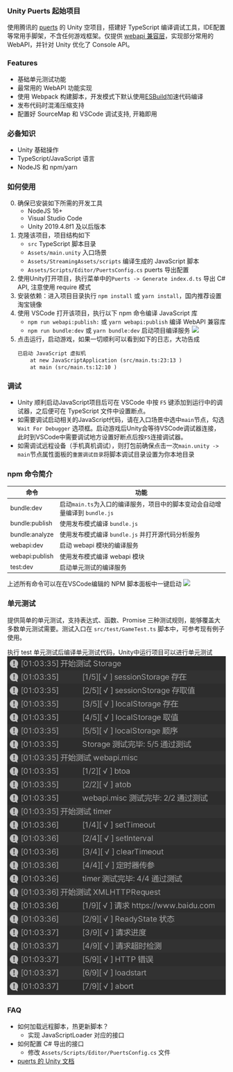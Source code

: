 ### Unity Puerts 起始项目

使用腾讯的 [puerts](https://github.com/Tencent/puerts) 的 Unity 空项目，搭建好 TypeScript 编译调试工具，IDE配置等常用手脚架，不含任何游戏框架。仅提供 [webapi 兼容层](https://github.com/GodotExplorer/WebAPI)，实现部分常用的 WebAPI，并针对 Unity 优化了 Console API。

### Features
- 基础单元测试功能
- 最常用的 WebAPI 功能实现
- 使用 Webpack 构建脚本，开发模式下默认使用[ESBuild](https://github.com/evanw/esbuild)加速代码编译
- 发布代码时混淆压缩支持
- 配置好 SourceMap 和 VSCode 调试支持, 开箱即用

### 必备知识
- Unity 基础操作
- TypeScript/JavaScript 语言
- NodeJS 和 npm/yarn

### 如何使用

0. 确保已安装如下所需的开发工具
	- NodeJS 16+
	- Visual Studio Code
	- Unity 2019.4.8f1 及以后版本
1. 克隆该项目，项目结构如下
    - `src` TypeScript 脚本目录
    - `Assets/main.unity` 入口场景
    - `Assets/StreamingAssets/scripts` 编译生成的 JavaScript 脚本
    - `Assets/Scripts/Editor/PuertsConfig.cs` puerts 导出配置
2. 使用Unity打开项目，执行菜单中的`Puerts -> Generate index.d.ts` 导出 C# API, 注意使用 require 模式
3. 安装依赖：进入项目目录执行 `npm install` 或 `yarn install`，国内推荐设置淘宝镜像
4. 使用 VSCode 打开该项目，执行以下 npm 命令编译 JavaScript 库
    - `npm run webapi:publish:` 或 `yarn webapi:publish` 编译 WebAPI 兼容库
    - `npm run bundle:dev` 或 `yarn bundle:dev` 启动项目编译服务
![](screenshot/start.png)
5. 点击运行，启动游戏，如果一切顺利可以看到如下的日志，大功告成
	```log
	已启动 JavaScript 虚拟机
		at new JavaScriptApplication (src/main.ts:23:13 )
		at main (src/main.ts:12:10 )
	```

### 调试
- Unity 顺利启动JavaScript项目后可在 VSCode 中按 `F5` 键添加到运行中的调试器，之后便可在 TypeScript 文件中设置断点。
- 如需要调试启动相关的JavaScript代码，请在入口场景中选中`main`节点，勾选 `Wait For Debugger` 选项框。启动游戏后Unity会等待VSCode调试器连接，此时到VSCode中需要调试地方设置好断点后按`F5`连接调试器。
- 如需调试远程设备（手机真机调试），则打包前确保点击一次`main.unity -> main`节点属性面板的`重置调试目录`将脚本调试目录设置为你本地目录

### npm 命令简介
| 命令  |  功能 |
|---|---|
|bundle:dev| 启动`main.ts`为入口的编译服务，项目中的脚本变动会自动增量编译到 `bundle.js` |
|bundle:publish| 使用发布模式编译 `bundle.js` |
|bundle:analyze| 使用发布模式编译 `bundle.js` 并打开源代码分析服务 |
|webapi:dev| 启动 webapi 模块的编译服务 |
|webapi:publish| 使用发布模式编译 webapi 模块 |
|test:dev| 启动单元测试的编译服务 |

上述所有命令可以在在VSCode编辑的 NPM 脚本面板中一键启动
![](screenshot/npm.png)

### 单元测试

提供简单的单元测试，支持表达式、函数、Promise 三种测试规则，能够覆盖大多数单元测试需要。测试入口在 `src/test/GameTest.ts` 脚本中，可参考现有例子使用。

执行 test 单元测试后编译单元测试代码，Unity中运行项目可以进行单元测试
![](screenshot/unittest.png)

### FAQ
- 如何加载远程脚本，热更新脚本？
	- 实现 JavaScriptLoader 对应的接口
- 如何配置 C# 导出的接口
	- 修改 `Assets/Scripts/Editor/PuertsConfig.cs` 文件
- [puerts 的 Unity 文档](，[参考文档](https://github.com/Tencent/puerts/blob/master/doc/unity/manual.md))
